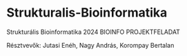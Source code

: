 # Strukturalis-Bioinformatika
Strukturális Bioinformatika 2024 BIOINFO PROJEKTFELADAT

Résztvevők: Jutasi Enéh, Nagy András, Korompay Bertalan